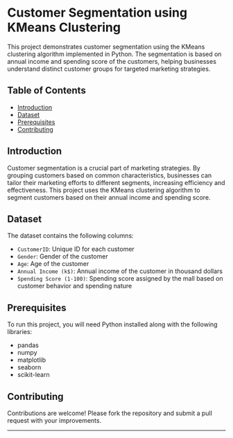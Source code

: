 # Customer Segmentation using KMeans Clustering

This project demonstrates customer segmentation using the KMeans clustering algorithm implemented in Python. The segmentation is based on annual income and spending score of the customers, helping businesses understand distinct customer groups for targeted marketing strategies.

## Table of Contents

- [Introduction](#introduction)
- [Dataset](#dataset)
- [Prerequisites](#prerequisites)
- [Contributing](#contributing)
  
## Introduction

Customer segmentation is a crucial part of marketing strategies. By grouping customers based on common characteristics, businesses can tailor their marketing efforts to different segments, increasing efficiency and effectiveness. This project uses the KMeans clustering algorithm to segment customers based on their annual income and spending score.

## Dataset

The dataset contains the following columns:
- `CustomerID`: Unique ID for each customer
- `Gender`: Gender of the customer
- `Age`: Age of the customer
- `Annual Income (k$)`: Annual income of the customer in thousand dollars
- `Spending Score (1-100)`: Spending score assigned by the mall based on customer behavior and spending nature

## Prerequisites

To run this project, you will need Python installed along with the following libraries:
- pandas
- numpy
- matplotlib
- seaborn
- scikit-learn

## Contributing

Contributions are welcome! Please fork the repository and submit a pull request with your improvements.

---
